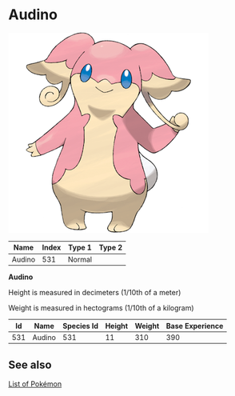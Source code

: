 # Audino


![Audino](images/531.png)

| **Name** | **Index** | **Type 1** | **Type 2** |
|----|----|----|----|
| Audino | 531 | Normal  |  |

**Audino** 


Height is measured in decimeters (1/10th of a meter)

Weight is measured in hectograms (1/10th of a kilogram)

| **Id** | **Name** | **Species Id** | **Height** | **Weight** | **Base Experience** |
|--------|----------|----------------|------------|------------|---------------------|
| 531 | Audino | 531 | 11 | 310 | 390 |


## See also

[List of Pokémon](../pokemon.md)
